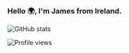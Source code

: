 ### Hello :earth_africa:, I'm James from Ireland.

![GitHub stats](https://github-readme-stats.vercel.app/api?username=JamesSinnott1994&show_icons=true&count_private=true)  

![Profile views](https://gpvc.arturio.dev/JamesSinnott1994)  

<!--
**JamesSinnott1994/JamesSinnott1994** is a ✨ _special_ ✨ repository because its `README.md` (this file) appears on your GitHub profile.

Here are some ideas to get you started:

- 🔭 I’m currently working on ...
- 🌱 I’m currently learning ...
- 👯 I’m looking to collaborate on ...
- 🤔 I’m looking for help with ...
- 💬 Ask me about ...
- 📫 How to reach me: ...
- 😄 Pronouns: ...
- ⚡ Fun fact: ...
-->
